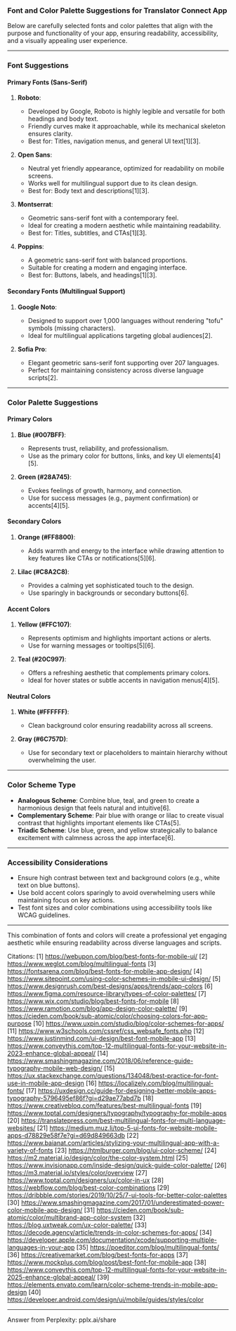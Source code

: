 ### **Font and Color Palette Suggestions for Translator Connect App**

Below are carefully selected fonts and color palettes that align with the purpose and functionality of your app, ensuring readability, accessibility, and a visually appealing user experience.

---

### **Font Suggestions**
#### **Primary Fonts (Sans-Serif)**
1. **Roboto**:
   - Developed by Google, Roboto is highly legible and versatile for both headings and body text.
   - Friendly curves make it approachable, while its mechanical skeleton ensures clarity.
   - Best for: Titles, navigation menus, and general UI text[1][3].

2. **Open Sans**:
   - Neutral yet friendly appearance, optimized for readability on mobile screens.
   - Works well for multilingual support due to its clean design.
   - Best for: Body text and descriptions[1][3].

3. **Montserrat**:
   - Geometric sans-serif font with a contemporary feel.
   - Ideal for creating a modern aesthetic while maintaining readability.
   - Best for: Titles, subtitles, and CTAs[1][3].

4. **Poppins**:
   - A geometric sans-serif font with balanced proportions.
   - Suitable for creating a modern and engaging interface.
   - Best for: Buttons, labels, and headings[1][3].

#### **Secondary Fonts (Multilingual Support)**
1. **Google Noto**:
   - Designed to support over 1,000 languages without rendering "tofu" symbols (missing characters).
   - Ideal for multilingual applications targeting global audiences[2].

2. **Sofia Pro**:
   - Elegant geometric sans-serif font supporting over 207 languages.
   - Perfect for maintaining consistency across diverse language scripts[2].

---

### **Color Palette Suggestions**
#### **Primary Colors**
1. **Blue (#007BFF)**:
   - Represents trust, reliability, and professionalism.
   - Use as the primary color for buttons, links, and key UI elements[4][5].

2. **Green (#28A745)**:
   - Evokes feelings of growth, harmony, and connection.
   - Use for success messages (e.g., payment confirmation) or accents[4][5].

#### **Secondary Colors**
1. **Orange (#FF8800)**:
   - Adds warmth and energy to the interface while drawing attention to key features like CTAs or notifications[5][6].
   
2. **Lilac (#C8A2C8)**:
   - Provides a calming yet sophisticated touch to the design.
   - Use sparingly in backgrounds or secondary buttons[6].

#### **Accent Colors**
1. **Yellow (#FFC107)**:
   - Represents optimism and highlights important actions or alerts.
   - Use for warning messages or tooltips[5][6].

2. **Teal (#20C997)**:
   - Offers a refreshing aesthetic that complements primary colors.
   - Ideal for hover states or subtle accents in navigation menus[4][5].

#### **Neutral Colors**
1. **White (#FFFFFF)**:
   - Clean background color ensuring readability across all screens.

2. **Gray (#6C757D)**:
   - Use for secondary text or placeholders to maintain hierarchy without overwhelming the user.

---

### **Color Scheme Type**
- **Analogous Scheme**: Combine blue, teal, and green to create a harmonious design that feels natural and intuitive[6].
- **Complementary Scheme**: Pair blue with orange or lilac to create visual contrast that highlights important elements like CTAs[5].
- **Triadic Scheme**: Use blue, green, and yellow strategically to balance excitement with calmness across the app interface[6].

---

### **Accessibility Considerations**
- Ensure high contrast between text and background colors (e.g., white text on blue buttons).
- Use bold accent colors sparingly to avoid overwhelming users while maintaining focus on key actions.
- Test font sizes and color combinations using accessibility tools like WCAG guidelines.

---

This combination of fonts and colors will create a professional yet engaging aesthetic while ensuring readability across diverse languages and scripts.

Citations:
[1] https://webupon.com/blog/best-fonts-for-mobile-ui/
[2] https://www.weglot.com/blog/multilingual-fonts
[3] https://fontsarena.com/blog/best-fonts-for-mobile-app-design/
[4] https://www.sitepoint.com/using-color-schemes-in-mobile-ui-design/
[5] https://www.designrush.com/best-designs/apps/trends/app-colors
[6] https://www.figma.com/resource-library/types-of-color-palettes/
[7] https://www.wix.com/studio/blog/best-fonts-for-mobile
[8] https://www.ramotion.com/blog/app-design-color-palette/
[9] https://cieden.com/book/sub-atomic/color/choosing-colors-for-app-purpose
[10] https://www.uxpin.com/studio/blog/color-schemes-for-apps/
[11] https://www.w3schools.com/cssref/css_websafe_fonts.php
[12] https://www.justinmind.com/ui-design/best-font-mobile-app
[13] https://www.conveythis.com/top-12-multilingual-fonts-for-your-website-in-2023-enhance-global-appeal/
[14] https://www.smashingmagazine.com/2018/06/reference-guide-typography-mobile-web-design/
[15] https://ux.stackexchange.com/questions/134048/best-practice-for-font-use-in-mobile-app-design
[16] https://localizely.com/blog/multilingual-fonts/
[17] https://uxdesign.cc/guide-for-designing-better-mobile-apps-typography-5796495ef86f?gi=d29ae77abd7b
[18] https://www.creativebloq.com/features/best-multilingual-fonts
[19] https://www.toptal.com/designers/typography/typography-for-mobile-apps
[20] https://translatepress.com/best-multilingual-fonts-for-multi-language-websites/
[21] https://medium.muz.li/top-5-ui-fonts-for-website-mobile-apps-d78829e58f7e?gi=d69d849663db
[22] https://www.baianat.com/articles/stylizing-your-multilingual-app-with-a-variety-of-fonts
[23] https://htmlburger.com/blog/ui-color-scheme/
[24] https://m2.material.io/design/color/the-color-system.html
[25] https://www.invisionapp.com/inside-design/quick-guide-color-palette/
[26] https://m3.material.io/styles/color/overview
[27] https://www.toptal.com/designers/ux/color-in-ux
[28] https://webflow.com/blog/best-color-combinations
[29] https://dribbble.com/stories/2019/10/25/7-ui-tools-for-better-color-palettes
[30] https://www.smashingmagazine.com/2017/01/underestimated-power-color-mobile-app-design/
[31] https://cieden.com/book/sub-atomic/color/multibrand-app-color-system
[32] https://blog.uxtweak.com/ux-color-palette/
[33] https://decode.agency/article/trends-in-color-schemes-for-apps/
[34] https://developer.apple.com/documentation/xcode/supporting-multiple-languages-in-your-app
[35] https://poeditor.com/blog/multilingual-fonts/
[36] https://creativemarket.com/blog/best-fonts-for-apps
[37] https://www.mockplus.com/blog/post/best-font-for-mobile-app
[38] https://www.conveythis.com/top-12-multilingual-fonts-for-your-website-in-2025-enhance-global-appeal/
[39] https://elements.envato.com/learn/color-scheme-trends-in-mobile-app-design
[40] https://developer.android.com/design/ui/mobile/guides/styles/color

---
Answer from Perplexity: pplx.ai/share